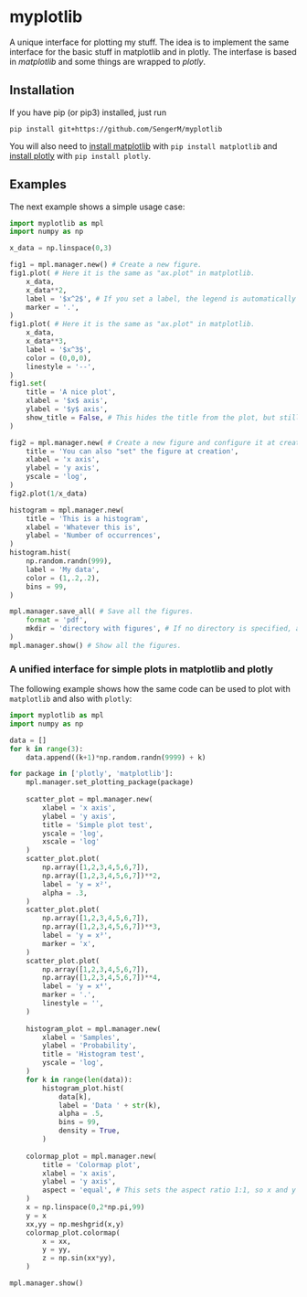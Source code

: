 # myplotlib

A unique interface for plotting my stuff. The idea is to implement the same interface for the basic stuff in matplotlib and in plotly. The interfase is based in *matplotlib* and some things are wrapped to *plotly*. 

## Installation

If you have pip (or pip3) installed, just run

```
pip install git+https://github.com/SengerM/myplotlib
```

You will also need to [install matplotlib](https://matplotlib.org/users/installing.html#installing-an-official-release) with ```pip install matplotlib``` and [install plotly](https://plotly.com/python/getting-started/#installation) with ```pip install plotly```.

## Examples

The next example shows a simple usage case:

```Python
import myplotlib as mpl
import numpy as np

x_data = np.linspace(0,3)

fig1 = mpl.manager.new() # Create a new figure.
fig1.plot( # Here it is the same as "ax.plot" in matplotlib.
	x_data,
	x_data**2,
	label = '$x^2$', # If you set a label, the legend is automatically enabled.
	marker = '.',
)
fig1.plot( # Here it is the same as "ax.plot" in matplotlib.
	x_data,
	x_data**3,
	label = '$x^3$',
	color = (0,0,0),
	linestyle = '--',
)
fig1.set(
	title = 'A nice plot',
	xlabel = '$x$ axis',
	ylabel = '$y$ axis',
	show_title = False, # This hides the title from the plot, but still uses this title for saving the file if you call "mpl.manager.save_all".
)

fig2 = mpl.manager.new( # Create a new figure and configure it at creation.
	title = 'You can also "set" the figure at creation',
	xlabel = 'x axis',
	ylabel = 'y axis',
	yscale = 'log',
)
fig2.plot(1/x_data)

histogram = mpl.manager.new(
	title = 'This is a histogram',
	xlabel = 'Whatever this is',
	ylabel = 'Number of occurrences',
)
histogram.hist(
	np.random.randn(999),
	label = 'My data',
	color = (1,.2,.2),
	bins = 99,
)

mpl.manager.save_all( # Save all the figures.
	format = 'pdf',
	mkdir = 'directory with figures', # If no directory is specified, a directory with the name of the script is created.
)
mpl.manager.show() # Show all the figures.
```

### A unified interface for simple plots in **matplotlib** and **plotly**

The following example shows how the same code can be used to plot with ```matplotlib``` and also with ```plotly```:

```Python
import myplotlib as mpl
import numpy as np

data = []
for k in range(3):
	data.append((k+1)*np.random.randn(9999) + k)

for package in ['plotly', 'matplotlib']:
	mpl.manager.set_plotting_package(package)
	
	scatter_plot = mpl.manager.new(
		xlabel = 'x axis',
		ylabel = 'y axis',
		title = 'Simple plot test',
		yscale = 'log',
		xscale = 'log'
	)
	scatter_plot.plot(
		np.array([1,2,3,4,5,6,7]),
		np.array([1,2,3,4,5,6,7])**2,
		label = 'y = x²',
		alpha = .3,
	)
	scatter_plot.plot(
		np.array([1,2,3,4,5,6,7]),
		np.array([1,2,3,4,5,6,7])**3,
		label = 'y = x³',
		marker = 'x',
	)
	scatter_plot.plot(
		np.array([1,2,3,4,5,6,7]),
		np.array([1,2,3,4,5,6,7])**4,
		label = 'y = x⁴',
		marker = '.',
		linestyle = '',
	)
	
	histogram_plot = mpl.manager.new(
		xlabel = 'Samples',
		ylabel = 'Probability',
		title = 'Histogram test',
		yscale = 'log',
	)
	for k in range(len(data)):
		histogram_plot.hist(
			data[k],
			label = 'Data ' + str(k),
			alpha = .5,
			bins = 99,
			density = True,
		)
	
	colormap_plot = mpl.manager.new(
		title = 'Colormap plot',
		xlabel = 'x axis',
		ylabel = 'y axis',
		aspect = 'equal', # This sets the aspect ratio 1:1, so x and y have the same scale in the screen.
	)
	x = np.linspace(0,2*np.pi,99)
	y = x
	xx,yy = np.meshgrid(x,y)
	colormap_plot.colormap(
		x = xx,
		y = yy,
		z = np.sin(xx*yy),
	)

mpl.manager.show()
```
